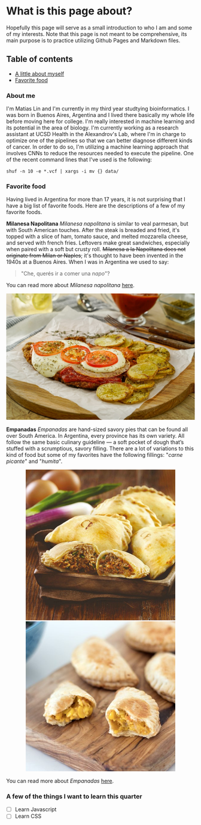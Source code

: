 # What is this page about?
Hopefully this page will serve as a small introduction to who I am and some of my interests. Note that this page is not meant to be comprehensive, its main purpose is to practice utilizing Github Pages and Markdown files. 

## Table of contents
- [A little about myself](#about-me)
- [Favorite food](#favorite-food)

### About me
I'm Matias Lin and I'm currently in my third year studtying bioinformatics. I was born in Buenos Aires, Argentina and I lived there basically my whole life before moving here for college. I'm really interested in machine learning and its potential in the area of biology. I'm currently working as a research assistant at UCSD Health in the Alexandrov's Lab, where I'm in charge to optimize one of the pipelines so that we can better diagnose different kinds of cancer. In order to do so, I'm utilizing a machine learning approach that involves CNNs to reduce the resources needed to execute the pipeline.
One of the recent command lines that I've used is the following:
```
shuf -n 10 -e *.vcf | xargs -i mv {} data/
```

### Favorite food
Having lived in Argentina for more than 17 years, it is not surprising that I have a big list of favorite foods. Here are the descriptions of a few of my favorite foods.

**Milanesa Napolitana**
*Milanesa napolitana* is similar to veal parmesan, but with South American touches. After the steak is breaded and fried, it's topped with a slice of ham, tomato sauce, and melted mozzarella cheese, and served with french fries. Leftovers make great sandwiches, especially when paired with a soft but crusty roll. ~~Milanesa a la Napolitana does not originate from Milan or Naples~~; it's thought to have been invented in the 1940s at a Buenos Aires. When I was in Argentina we used to say: 
> "Che, querés ir a comer una *napo*"?

You can read more about *Milanesa napolitana* [here](https://www.thespruceeats.com/milanesa-napolitana-argentinian-fried-steak-3029473?utm_source=emailshare&utm_medium=social&utm_campaign=shareurlbuttons).

<img src="./images/napo.jpg" width="1250">

**Empanadas**
*Empanadas* are hand-sized savory pies that can be found all over South America. In Argentina, every province has its own variety. All follow the same basic culinary guideline — a soft pocket of dough that’s stuffed with a scrumptious, savory filling. There are a lot of variations to this kind of food but some of my favorites have the following fillings: "*carne picante*" and "*humita*".

<p align="middle">
  <img src="./images/empanada_carne_picante.jpg" width="400">
  <img src="./images/empanada_humita.jpg" width="400">
</p>

You can read more about *Empanadas* [here](https://theculturetrip.com/south-america/argentina/articles/a-brief-history-of-the-empanada/).

### A few of the things I want to learn this quarter
- [ ] Learn Javascript
- [ ] Learn CSS
